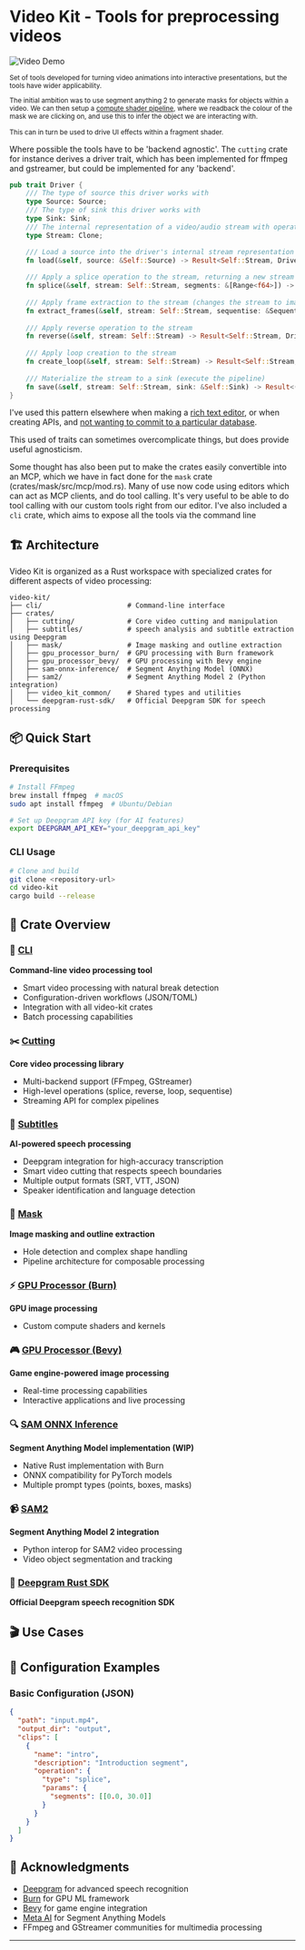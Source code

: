 # Video Kit - Tools for preprocessing videos

![Video Demo](assets/clickable_video.gif)

<small>
Set of tools developed for turning video animations into interactive presentations, but the tools have wider applicability.

The initial ambition was to use segment anything 2 to generate masks for objects within a video. We can then setup a 
<a href="https://github.com/hector-crean/ran/blob/ab68788e8c4b30dd1ecbcc4dd8289601d0fc3f4a/src/components/webgpu-canvas.tsx#L211">compute shader pipeline</a>, 
where we readback the colour of the mask we are clicking on, and use this to infer the object we are interacting with. 

This can in turn be used to drive UI effects within a fragment shader. 
</small>

Where possible the tools have to be 'backend agnostic'. The `cutting` crate for instance derives a driver trait, which has been implemented for ffmpeg and gstreamer,
but could be implemented for any 'backend'. 

```rs
pub trait Driver {
    /// The type of source this driver works with
    type Source: Source;
    /// The type of sink this driver works with  
    type Sink: Sink;
    /// The internal representation of a video/audio stream with operations applied
    type Stream: Clone;

    /// Load a source into the driver's internal stream representation
    fn load(&self, source: &Self::Source) -> Result<Self::Stream, DriverError>;
    
    /// Apply a splice operation to the stream, returning a new stream
    fn splice(&self, stream: Self::Stream, segments: &[Range<f64>]) -> Result<Self::Stream, DriverError>;
    
    /// Apply frame extraction to the stream (changes the stream to image sequence)
    fn extract_frames(&self, stream: Self::Stream, sequentise: &Sequentise) -> Result<Self::Stream, DriverError>;
    
    /// Apply reverse operation to the stream
    fn reverse(&self, stream: Self::Stream) -> Result<Self::Stream, DriverError>;
    
    /// Apply loop creation to the stream
    fn create_loop(&self, stream: Self::Stream) -> Result<Self::Stream, DriverError>;
    
    /// Materialize the stream to a sink (execute the pipeline)
    fn save(&self, stream: Self::Stream, sink: &Self::Sink) -> Result<(), DriverError>;
}

```
I've used this pattern elsewhere when making a [rich text editor](https://github.com/hector-crean/bluebook/blob/c78fbcfee24d173a331fa6f94e35786fa6560ccf/bluebook_core/src/text_buffer.rs#L65), or
when creating APIs, and [not wanting to commit to a particular database](https://github.com/hector-crean/crayon/blob/b7ec8989d650756f3b15af05c99504d9acbeb3ad/server/src/lib.rs#L104). 

This used of traits can sometimes overcomplicate things, but does provide useful agnosticism.

Some thought has also been put to make the crates easily convertible into an MCP, which we have in fact done for the `mask` crate (crates/mask/src/mcp/mod.rs). Many of use now code using editors which can act as MCP
clients, and do tool calling. It's very useful to be able to do tool calling with our custom tools right from our editor. I've also included a `cli` crate, which aims to expose all the tools via the command line





## 🏗️ Architecture

Video Kit is organized as a Rust workspace with specialized crates for different aspects of video processing:

```
video-kit/
├── cli/                     # Command-line interface
├── crates/
│   ├── cutting/             # Core video cutting and manipulation
│   ├── subtitles/           # speech analysis and subtitle extraction using Deepgram
│   ├── mask/                # Image masking and outline extraction
│   ├── gpu_processor_burn/  # GPU processing with Burn framework
│   ├── gpu_processor_bevy/  # GPU processing with Bevy engine
│   ├── sam-onnx-inference/  # Segment Anything Model (ONNX)
│   ├── sam2/                # Segment Anything Model 2 (Python integration)
│   ├── video_kit_common/    # Shared types and utilities
│   └── deepgram-rust-sdk/   # Official Deepgram SDK for speech processing
```

## 📦 Quick Start

### Prerequisites

```bash
# Install FFmpeg
brew install ffmpeg  # macOS
sudo apt install ffmpeg  # Ubuntu/Debian

# Set up Deepgram API key (for AI features)
export DEEPGRAM_API_KEY="your_deepgram_api_key"
```

### CLI Usage

```bash
# Clone and build
git clone <repository-url>
cd video-kit
cargo build --release
```



## 🎯 Crate Overview

### 🔧 [CLI](cli/README.md)
**Command-line video processing tool**
- Smart video processing with natural break detection
- Configuration-driven workflows (JSON/TOML)
- Integration with all video-kit crates
- Batch processing capabilities

### ✂️ [Cutting](crates/cutting/readme.md)
**Core video processing library**
- Multi-backend support (FFmpeg, GStreamer)
- High-level operations (splice, reverse, loop, sequentise)
- Streaming API for complex pipelines

### 🧠 [Subtitles](crates/subtitles/README.md)
**AI-powered speech processing**
- Deepgram integration for high-accuracy transcription
- Smart video cutting that respects speech boundaries
- Multiple output formats (SRT, VTT, JSON)
- Speaker identification and language detection

### 🎨 [Mask](crates/mask/README.md)
**Image masking and outline extraction**
- Hole detection and complex shape handling
- Pipeline architecture for composable processing

### ⚡ [GPU Processor (Burn)](crates/gpu_processor_burn/README.md)
**GPU image processing**
- Custom compute shaders and kernels

### 🎮 [GPU Processor (Bevy)](crates/gpu_processor_bevy/README.md)
**Game engine-powered image processing**
- Real-time processing capabilities
- Interactive applications and live processing

### 🔍 [SAM ONNX Inference](crates/sam-onnx-inference/README.md)
**Segment Anything Model implementation (WIP)**
- Native Rust implementation with Burn
- ONNX compatibility for PyTorch models
- Multiple prompt types (points, boxes, masks)

### 📹 [SAM2](crates/sam2/README.md)
**Segment Anything Model 2 integration**
- Python interop for SAM2 video processing
- Video object segmentation and tracking

### 🎤 [Deepgram Rust SDK](crates/deepgram-rust-sdk/README.md)
**Official Deepgram speech recognition SDK**


## 🎬 Use Cases

## 🔧 Configuration Examples

### Basic Configuration (JSON)
```json
{
  "path": "input.mp4",
  "output_dir": "output",
  "clips": [
    {
      "name": "intro",
      "description": "Introduction segment",
      "operation": {
        "type": "splice",
        "params": {
          "segments": [[0.0, 30.0]]
        }
      }
    }
  ]
}
```



## 🙏 Acknowledgments

- [Deepgram](https://deepgram.com) for advanced speech recognition
- [Burn](https://github.com/tracel-ai/burn) for GPU ML framework
- [Bevy](https://bevyengine.org) for game engine integration
- [Meta AI](https://ai.meta.com) for Segment Anything Models
- FFmpeg and GStreamer communities for multimedia processing

---

